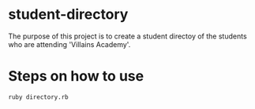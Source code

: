 <h1>student-directory</h1>

<p>The purpose of this project is to create a student directoy of the students who are attending 'Villains Academy'.</p>

<h1>Steps on how to use</h1>

<p><code>ruby directory.rb</code></p>

